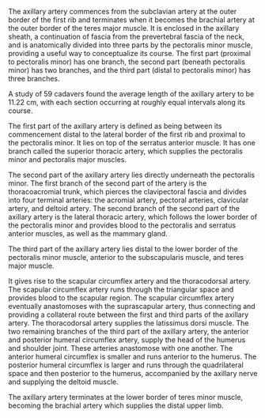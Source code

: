 The axillary artery commences from the subclavian artery at the outer border of the first rib and terminates when it becomes the brachial artery at the outer border of the teres major muscle. It is enclosed in the axillary sheath, a continuation of fascia from the prevertebral fascia of the neck, and is anatomically divided into three parts by the pectoralis minor muscle, providing a useful way to conceptualize its course. The first part (proximal to pectoralis minor) has one branch, the second part (beneath pectoralis minor) has two branches, and the third part (distal to pectoralis minor) has three branches.

A study of 59 cadavers found the average length of the axillary artery to be 11.22 cm, with each section occurring at roughly equal intervals along its course.

The first part of the axillary artery is defined as being between its commencement distal to the lateral border of the first rib and proximal to the pectoralis minor. It lies on top of the serratus anterior muscle. It has one branch called the superior thoracic artery, which supplies the pectoralis minor and pectoralis major muscles.

The second part of the axillary artery lies directly underneath the pectoralis minor. The first branch of the second part of the artery is the thoracoacromial trunk, which pierces the clavipectoral fascia and divides into four terminal arteries: the acromial artery, pectoral arteries, clavicular artery, and deltoid artery. The second branch of the second part of the axillary artery is the lateral thoracic artery, which follows the lower border of the pectoralis minor and provides blood to the pectoralis and serratus anterior muscles, as well as the mammary gland.

The third part of the axillary artery lies distal to the lower border of the pectoralis minor muscle, anterior to the subscapularis muscle, and teres major muscle.

It gives rise to the scapular circumflex artery and the thoracodorsal artery. The scapular circumflex artery runs through the triangular space and provides blood to the scapular region. The scapular circumflex artery eventually anastomoses with the suprascapular artery, thus connecting and providing a collateral route between the first and third parts of the axillary artery. The thoracodorsal artery supplies the latissimus dorsi muscle. The two remaining branches of the third part of the axillary artery, the anterior and posterior humeral circumflex artery, supply the head of the humerus and shoulder joint. These arteries anastomose with one another. The anterior humeral circumflex is smaller and runs anterior to the humerus. The posterior humeral circumflex is larger and runs through the quadrilateral space and then posterior to the humerus, accompanied by the axillary nerve and supplying the deltoid muscle.

The axillary artery terminates at the lower border of teres minor muscle, becoming the brachial artery which supplies the distal upper limb.